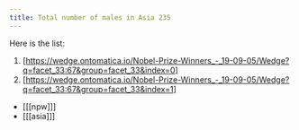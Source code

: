 ```yaml
---
title: Total number of males in Asia 235
---
```


Here is the list:

1. [https://wedge.ontomatica.io/Nobel-Prize-Winners_-_19-09-05/Wedge?q=facet_33:67&group=facet_33&index=0]
2. [https://wedge.ontomatica.io/Nobel-Prize-Winners_-_19-09-05/Wedge?q=facet_33:67&group=facet_33&index=1]

* [[[npw]]]
* [[[asia]]]
